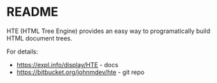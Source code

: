 # README #

HTE (HTML Tree Engine) provides an easy way to programatically build HTML document trees.

For details:

* https://expl.info/display/HTE - docs
* https://bitbucket.org/johnmdev/hte - git repo

